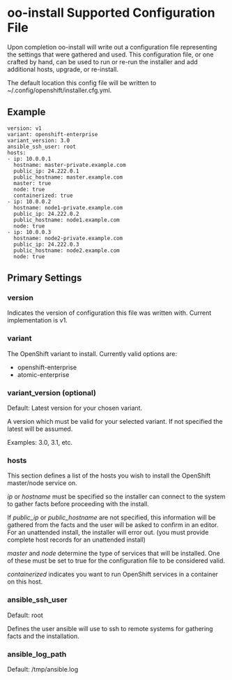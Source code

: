 # oo-install Supported Configuration File

Upon completion oo-install will write out a configuration file representing the settings that were gathered and used. This configuration file, or one crafted by hand, can be used to run or re-run the installer and add additional hosts, upgrade, or re-install.

The default location this config file will be written to ~/.config/openshift/installer.cfg.yml.

## Example

```
version: v1
variant: openshift-enterprise
variant_version: 3.0
ansible_ssh_user: root
hosts:
- ip: 10.0.0.1
  hostname: master-private.example.com
  public_ip: 24.222.0.1
  public_hostname: master.example.com
  master: true
  node: true
  containerized: true
- ip: 10.0.0.2
  hostname: node1-private.example.com
  public_ip: 24.222.0.2
  public_hostname: node1.example.com
  node: true
- ip: 10.0.0.3
  hostname: node2-private.example.com
  public_ip: 24.222.0.3
  public_hostname: node2.example.com
  node: true
```

## Primary Settings

### version

Indicates the version of configuration this file was written with. Current implementation is v1.

### variant

The OpenShift variant to install. Currently valid options are:

 * openshift-enterprise
 * atomic-enterprise

### variant_version (optional)

Default: Latest version for your chosen variant.

A version which must be valid for your selected variant. If not specified the latest will be assumed.

Examples: 3.0, 3.1, etc.

### hosts

This section defines a list of the hosts you wish to install the OpenShift master/node service on.

*ip* or *hostname* must be specified so the installer can connect to the system to gather facts before proceeding with the install.

If *public_ip* or *public_hostname* are not specified, this information will be gathered from the facts and the user will be asked to confirm in an editor. For an unattended install, the installer will error out. (you must provide complete host records for an unattended install)

*master* and *node* determine the type of services that will be installed. One of these must be set to true for the configuration file to be considered valid.

*containerized* indicates you want to run OpenShift services in a container on this host.

### ansible_ssh_user

Default: root

Defines the user ansible will use to ssh to remote systems for gathering facts and the installation.

### ansible_log_path

Default: /tmp/ansible.log


